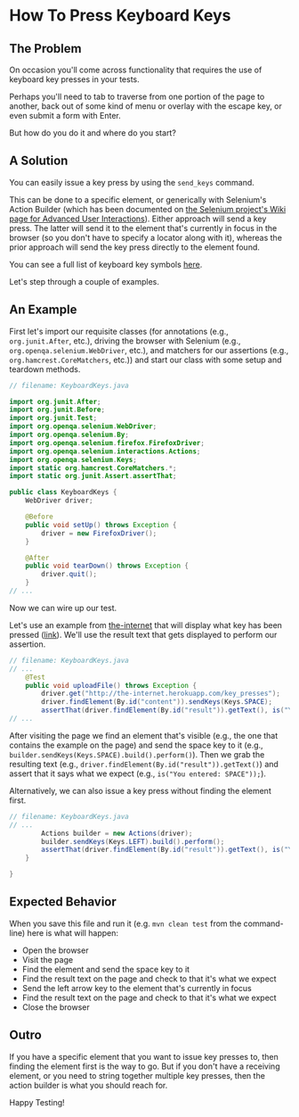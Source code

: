 # How To Press Keyboard Keys

## The Problem

On occasion you'll come across functionality that requires the use of keyboard key presses in your tests.

Perhaps you'll need to tab to traverse from one portion of the page to another, back out of some kind of menu or overlay with the escape key, or even submit a form with Enter.

But how do you do it and where do you start?

## A Solution

You can easily issue a key press by using the `send_keys` command.

This can be done to a specific element, or generically with Selenium's Action Builder (which has been documented on [the Selenium project's Wiki page for Advanced User Interactions](https://github.com/SeleniumHQ/selenium/wiki/Advanced-User-Interactions)). Either approach will send a key press. The latter will send it to the element that's currently in focus in the browser (so you don't have to specify a locator along with it), whereas the prior approach will send the key press directly to the element found.

You can see a full list of keyboard key symbols [here](https://github.com/SeleniumHQ/selenium/blob/master/java/client/src/org/openqa/selenium/Keys.java).

Let's step through a couple of examples.

## An Example

First let's import our requisite classes (for annotations (e.g., `org.junit.After`, etc.), driving the browser with Selenium (e.g., `org.openqa.selenium.WebDriver`, etc.), and matchers for our assertions (e.g., `org.hamcrest.CoreMatchers`, etc.)) and start our class with some setup and teardown methods.

```java
// filename: KeyboardKeys.java

import org.junit.After;
import org.junit.Before;
import org.junit.Test;
import org.openqa.selenium.WebDriver;
import org.openqa.selenium.By;
import org.openqa.selenium.firefox.FirefoxDriver;
import org.openqa.selenium.interactions.Actions;
import org.openqa.selenium.Keys;
import static org.hamcrest.CoreMatchers.*;
import static org.junit.Assert.assertThat;

public class KeyboardKeys {
    WebDriver driver;

    @Before
    public void setUp() throws Exception {
        driver = new FirefoxDriver();
    }

    @After
    public void tearDown() throws Exception {
        driver.quit();
    } 
// ...
```

Now we can wire up our test.

Let's use an example from [the-internet](https://github.com/tourdedave/the-internet) that will display what key has been pressed ([link](http://the-internet.herokuapp.com/key_presses)). We'll use the result text that gets displayed to perform our assertion.

```java
// filename: KeyboardKeys.java
// ...
    @Test
    public void uploadFile() throws Exception {
        driver.get("http://the-internet.herokuapp.com/key_presses");
        driver.findElement(By.id("content")).sendKeys(Keys.SPACE);
        assertThat(driver.findElement(By.id("result")).getText(), is("You entered: SPACE"));
// ...
```

After visiting the page we find an element that's visible (e.g., the one that contains the example on the page) and send the space key to it (e.g., `builder.sendKeys(Keys.SPACE).build().perform()`). Then we grab the resulting text (e.g., `driver.findElement(By.id("result")).getText()`) and assert that it says what we expect (e.g., `is("You entered: SPACE"));`).

Alternatively, we can also issue a key press without finding the element first.

```java
// filename: KeyboardKeys.java
// ...
        Actions builder = new Actions(driver);
        builder.sendKeys(Keys.LEFT).build().perform();
        assertThat(driver.findElement(By.id("result")).getText(), is("You entered: LEFT"));
    }

}
```

## Expected Behavior

When you save this file and run it (e.g. `mvn clean test` from the command-line) here is what will happen:

+ Open the browser
+ Visit the page
+ Find the element and send the space key to it
+ Find the result text on the page and check to that it's what we expect
+ Send the left arrow key to the element that's currently in focus
+ Find the result text on the page and check to that it's what we expect
+ Close the browser

## Outro

If you have a specific element that you want to issue key presses to, then finding the element first is the way to go. But if you don't have a receiving element, or you need to string together multiple key presses, then the action builder is what you should reach for.

Happy Testing!
